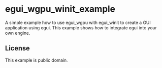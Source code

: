 # egui_wgpu_winit_example

A simple example how to use egui_wgpu with egui_winit to create a GUI
application using egui. This example shows how to integrate egui into
your own engine.

## License
This example is public domain.
